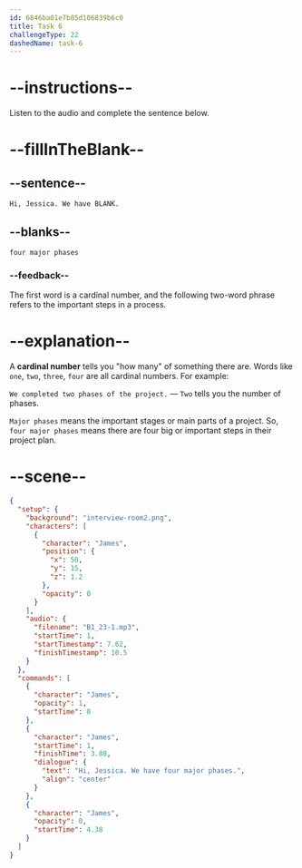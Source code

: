 ```yaml
---
id: 6846ba01e7b85d106839b6c0
title: Task 6
challengeType: 22
dashedName: task-6
---
```


<!-- (audio) James: Hi, Jessica. We have four major phases. -->

# --instructions--

Listen to the audio and complete the sentence below.

# --fillInTheBlank--

## --sentence--

`Hi, Jessica. We have BLANK.`

## --blanks--

`four major phases`

### --feedback--

The first word is a cardinal number, and the following two-word phrase refers to the important steps in a process.

# --explanation--

A **cardinal number** tells you "how many" of something there are. Words like `one`, `two`, `three`, `four` are all cardinal numbers. For example:

`We completed two phases of the project.` — `Two` tells you the number of phases.

`Major phases` means the important stages or main parts of a project. So, `four major phases` means there are four big or important steps in their project plan.

# --scene--

```json
{
  "setup": {
    "background": "interview-room2.png",
    "characters": [
      {
        "character": "James",
        "position": {
          "x": 50,
          "y": 15,
          "z": 1.2
        },
        "opacity": 0
      }
    ],
    "audio": {
      "filename": "B1_23-1.mp3",
      "startTime": 1,
      "startTimestamp": 7.62,
      "finishTimestamp": 10.5
    }
  },
  "commands": [
    {
      "character": "James",
      "opacity": 1,
      "startTime": 0
    },
    {
      "character": "James",
      "startTime": 1,
      "finishTime": 3.88,
      "dialogue": {
        "text": "Hi, Jessica. We have four major phases.",
        "align": "center"
      }
    },
    {
      "character": "James",
      "opacity": 0,
      "startTime": 4.38
    }
  ]
}
```
